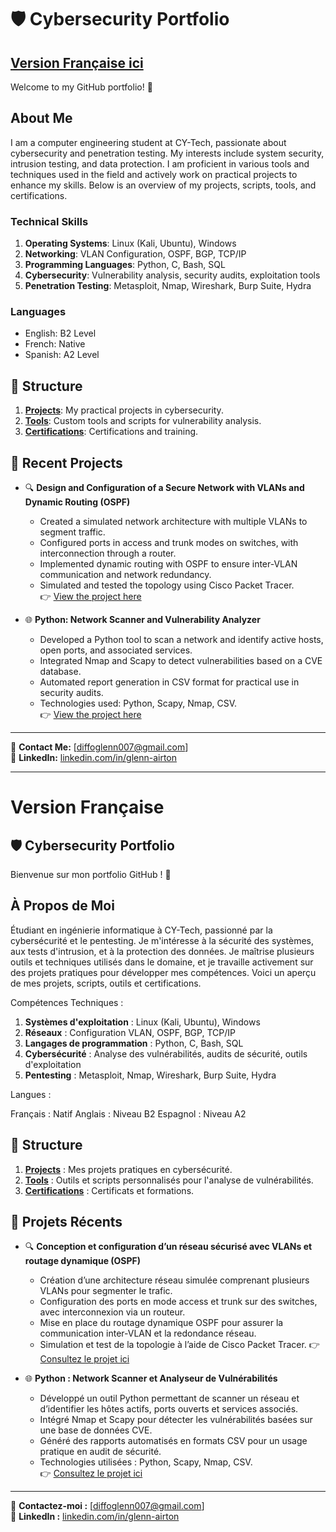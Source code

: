 # 🛡️ Cybersecurity Portfolio

## [Version Française ici](#version-française)

Welcome to my GitHub portfolio! 👋  

## About Me
I am a computer engineering student at CY-Tech, passionate about cybersecurity and penetration testing. My interests include system security, intrusion testing, and data protection. I am proficient in various tools and techniques used in the field and actively work on practical projects to enhance my skills. Below is an overview of my projects, scripts, tools, and certifications.

### Technical Skills

1. **Operating Systems**: Linux (Kali, Ubuntu), Windows  
2. **Networking**: VLAN Configuration, OSPF, BGP, TCP/IP  
3. **Programming Languages**: Python, C, Bash, SQL  
4. **Cybersecurity**: Vulnerability analysis, security audits, exploitation tools  
5. **Penetration Testing**: Metasploit, Nmap, Wireshark, Burp Suite, Hydra  

### Languages

- English: B2 Level  
- French: Native  
- Spanish: A2 Level  

## 📂 Structure

1. **[Projects](./Projects/README.md)**: My practical projects in cybersecurity.  
2. **[Tools](./Tools/README.md)**: Custom tools and scripts for vulnerability analysis.  
3. **[Certifications](./Certifications-Formation/README.md)**: Certifications and training.

## 🚀 Recent Projects

- 🔍 **Design and Configuration of a Secure Network with VLANs and Dynamic Routing (OSPF)**  
  - Created a simulated network architecture with multiple VLANs to segment traffic.  
  - Configured ports in access and trunk modes on switches, with interconnection through a router.  
  - Implemented dynamic routing with OSPF to ensure inter-VLAN communication and network redundancy.  
  - Simulated and tested the topology using Cisco Packet Tracer.  
  👉 [View the project here](Projects/OSPF_Network.md)

- 🌐 **Python: Network Scanner and Vulnerability Analyzer**  
  - Developed a Python tool to scan a network and identify active hosts, open ports, and associated services.  
  - Integrated Nmap and Scapy to detect vulnerabilities based on a CVE database.  
  - Automated report generation in CSV format for practical use in security audits.  
  - Technologies used: Python, Scapy, Nmap, CSV.  
  👉 [View the project here](Projects/Python_Network_Scanner.md)

---

📧 **Contact Me:** [diffoglenn007@gmail.com]  
🔗 **LinkedIn:** [linkedin.com/in/glenn-airton](https://linkedin.com/in/glenn-airton)  

---

# Version Française

## 🛡️ Cybersecurity Portfolio

Bienvenue sur mon portfolio GitHub ! 👋  
## À Propos de Moi
Étudiant en ingénierie informatique à CY-Tech, passionné par la cybersécurité et le pentesting. Je m'intéresse à la sécurité des systèmes, aux tests d'intrusion, et à la protection des données. Je maîtrise plusieurs outils et techniques utilisés dans le domaine, et je travaille activement sur des projets pratiques pour développer mes compétences. Voici un aperçu de mes projets, scripts, outils et certifications.

Compétences Techniques :

1. **Systèmes d'exploitation** : Linux (Kali, Ubuntu), Windows
2. **Réseaux** : Configuration VLAN, OSPF, BGP, TCP/IP
3. **Langages de programmation** : Python, C, Bash, SQL
4. **Cybersécurité** : Analyse des vulnérabilités, audits de sécurité, outils d'exploitation
5. **Pentesting** : Metasploit, Nmap, Wireshark, Burp Suite, Hydra

Langues :

Français : Natif
Anglais : Niveau B2
Espagnol : Niveau A2 


## 📂 Structure
1. **[Projects](./Projets/README.md)** : Mes projets pratiques en cybersécurité.
2. **[Tools](./Tools/README.md/)** : Outils et scripts personnalisés pour l'analyse de vulnérabilités.
3. **[Certifications](./Certifications-Formation/README.md)** : Certificats et formations.


## 🚀 Projets Récents
- 🔍 **Conception et configuration d’un réseau sécurisé avec VLANs et routage dynamique (OSPF)**  
  - Création d’une architecture réseau simulée comprenant plusieurs VLANs pour segmenter le trafic.
  - Configuration des ports en mode access et trunk sur des switches, avec interconnexion via un routeur.
  - Mise en place du routage dynamique OSPF pour assurer la communication inter-VLAN et la redondance réseau.
  - Simulation et test de la topologie à l’aide de Cisco Packet Tracer.
  👉 [Consultez le projet ici](Projects/OSPF_Network.md#version-française)

- 🌐 **Python : Network Scanner et Analyseur de Vulnérabilités**  
   - Développé un outil Python permettant de scanner un réseau et d’identifier les hôtes actifs, ports ouverts et services associés.
   - Intégré Nmap et Scapy pour détecter les vulnérabilités basées sur une base de données CVE.
   - Généré des rapports automatisés en formats CSV pour un usage pratique en audit de sécurité.
   - Technologies utilisées : Python, Scapy, Nmap, CSV.  
  👉 [Consultez le projet ici](Projects/Python_Network_Scanner.md#scanner-de-vulnérabilités-réseau)

---

📧 **Contactez-moi :** [diffoglenn007@gmail.com]  
🔗 **LinkedIn :** [linkedin.com/in/glenn-airton](https://linkedin.com/in/glenn-airton)  


